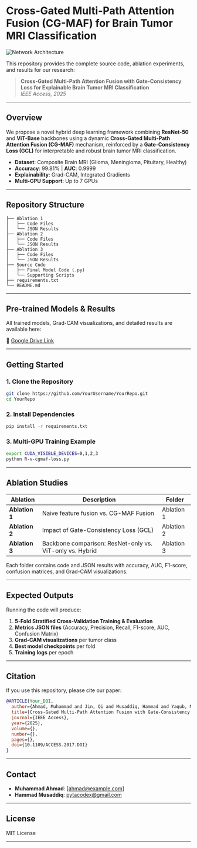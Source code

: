 # Cross-Gated Multi-Path Attention Fusion (CG-MAF) for Brain Tumor MRI Classification

![Network Architecture](network.png)

This repository provides the complete source code, ablation experiments, and results for our research:

> **Cross-Gated Multi-Path Attention Fusion with Gate-Consistency Loss for Explainable Brain Tumor MRI Classification**  
> _IEEE Access, 2025_

---

## Overview

We propose a novel hybrid deep learning framework combining **ResNet-50** and **ViT-Base** backbones using a dynamic **Cross-Gated Multi-Path Attention Fusion (CG-MAF)** mechanism, reinforced by a **Gate-Consistency Loss (GCL)** for interpretable and robust brain tumor MRI classification.

- **Dataset**: Composite Brain MRI (Glioma, Meningioma, Pituitary, Healthy)
- **Accuracy**: 99.81%  |  **AUC**: 0.9999
- **Explainability**: Grad-CAM, Integrated Gradients
- **Multi-GPU Support**: Up to 7 GPUs

---

## Repository Structure

```
├── Ablation 1
│   ├── Code Files
│   └── JSON Results
├── Ablation 2
│   ├── Code Files
│   └── JSON Results
├── Ablation 3
│   ├── Code Files
│   └── JSON Results
├── Source Code
│   ├── Final Model Code (.py)
│   └── Supporting Scripts
├── requirements.txt
└── README.md
```

---

## Pre-trained Models & Results

All trained models, Grad-CAM visualizations, and detailed results are available here:

🔗 [Google Drive Link](https://drive.google.com/drive/folders/15f4Pq5fe9Gdwjfi9rGNAE_IG8NRuuuYF?usp=sharing)

---

## Getting Started

### 1. Clone the Repository
```bash
git clone https://github.com/YourUsername/YourRepo.git
cd YourRepo
```

### 2. Install Dependencies
```bash
pip install -r requirements.txt
```

### 3. Multi-GPU Training Example
```bash
export CUDA_VISIBLE_DEVICES=0,1,2,3
python R-v-cgmaf-loss.py
```

---

## Ablation Studies

| Ablation | Description | Folder |
|----------|-------------|--------|
| **Ablation 1** | Naive feature fusion vs. CG-MAF Fusion | Ablation 1 |
| **Ablation 2** | Impact of Gate-Consistency Loss (GCL) | Ablation 2 |
| **Ablation 3** | Backbone comparison: ResNet-only vs. ViT-only vs. Hybrid | Ablation 3 |

Each folder contains code and JSON results with accuracy, AUC, F1-score, confusion matrices, and Grad-CAM visualizations.

---

## Expected Outputs

Running the code will produce:

1. **5-Fold Stratified Cross-Validation Training & Evaluation**
2. **Metrics JSON files** (Accuracy, Precision, Recall, F1-score, AUC, Confusion Matrix)
3. **Grad-CAM visualizations** per tumor class
4. **Best model checkpoints** per fold
5. **Training logs** per epoch

---

## Citation

If you use this repository, please cite our paper:
```bibtex
@ARTICLE{Your_DOI,
  author={Ahmad, Muhammad and Jin, Qi and Musaddiq, Hammad and Yaqub, Muhammad},
  title={Cross-Gated Multi-Path Attention Fusion with Gate-Consistency Loss for Explainable Brain Tumor MRI Classification},
  journal={IEEE Access},
  year={2025},
  volume={},
  number={},
  pages={},
  doi={10.1109/ACCESS.2017.DOI}
}
```

---

## Contact
- **Muhammad Ahmad**: [ahmad@example.com]
- **Hammad Musaddiq**: pytacodex@gmail.com

---

## License
MIT License

---
